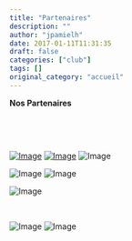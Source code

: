```yaml
---
title: "Partenaires"
description: ""
author: "jpamielh"
date: 2017-01-11T11:31:35
draft: false
categories: ["club"]
tags: []
original_category: "accueil"
---
```


**Nos Partenaires**

&nbsp;

&nbsp;

[![Image](http://www.cyclo-club-wavrin.fr/fichiers_site/a2860cyc/contenu_pages/logo_ffct.jpg)](http://ffct.org/index.php?anim=ok)
[![Image](http://www.cyclo-club-wavrin.fr/fichiers_site/a2860cyc/contenu_pages/logo_ufolep59.jpg)](http://ffct.org/index.php?anim=ok)
![Image](images/ccwavrin/Partenaires/autonomie-alpha.png)

![Image](images/ccwavrin/Partenaires/avexa-503x199.png)
![Image](http://www.cyclo-club-wavrin.fr/fichiers_site/a2860cyc/contenu_pages/logo-cg59.gif)

![Image](http://www.cyclo-club-wavrin.fr/fichiers_site/a2860cyc/contenu_pages/logo-ville-wavrin.gif)

&nbsp;

![Image](http://www.cyclo-club-wavrin.fr/fichiers_site/a2860cyc/contenu_pages/logo-cm.jpg)
![Image](images/ccwavrin/Partenaires/logo_Avime.jpg)
&nbsp;

&nbsp;
&nbsp;
&nbsp;

&nbsp;

&nbsp;

&nbsp;&nbsp;&nbsp;&nbsp;&nbsp;&nbsp;&nbsp;&nbsp;&nbsp; &nbsp; &nbsp; &nbsp; &nbsp;&nbsp; &nbsp;&nbsp;&nbsp;&nbsp;&nbsp;&nbsp;&nbsp;&nbsp;&nbsp; &nbsp; &nbsp;&nbsp; &nbsp; &nbsp; &nbsp; &nbsp; &nbsp; &nbsp; &nbsp; &nbsp; &nbsp; &nbsp; &nbsp; &nbsp; &nbsp; &nbsp; &nbsp; &nbsp; &nbsp; &nbsp; &nbsp; &nbsp; &nbsp; &nbsp; &nbsp; &nbsp; &nbsp; &nbsp; &nbsp; &nbsp;&nbsp;&nbsp;&nbsp;&nbsp; 

&nbsp;

&nbsp;

&nbsp;

&nbsp;

&nbsp;

&nbsp;